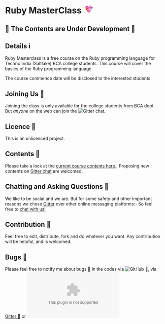 # Ruby MasterClass ![Ruby MasterClass](https://github.com/Souravgoswami/ruby-masterclass/blob/master/logo/pngs/32x32.png)

## 🚧 The Contents are Under Development 🚧

## Details ℹ️
Ruby Masterclass is a free course on the Ruby programming language for Techno India (Saltlake) BCA college students.
This course will cover the basics of the Ruby programming language.

The course commence date will be disclosed to the interested students.

## Joining Us 🤝
Joining the class is only available for the college students from BCA dept. But *anyone* on the web can join the ![Gitter chat](https://gitter.im/ruby-masterclass/ruby-masterclass).

## Licence 🔑
This is an unlicenced project.

## Contents 📝
Please take a look at the [current course contents here.](https://github.com/Souravgoswami/ruby-masterclass/tree/master/contents/contents.pdf). Proposing new contents on [Gitter chat](https://gitter.im/ruby-masterclass/ruby-masterclass) are welcomed.

## Chatting and Asking Questions 💬
We like to be social and we are. But for some safety and other important reasons we chose [Gitter](https://gitter.im/ruby-masterclass/ruby-masterclass) over other online messaging platforms:- So feel free to [chat with us!](https://gitter.im/ruby-masterclass/ruby-masterclass)

## Contribution 🌟
Feel free to edit, distribute, fork and do whatever you want. Any contribution will be helpful, and is welcomed.

## Bugs 🐞
Please feel free to notify me about bugs 🐛 in the codes via ![GitHub 🐙](https://github.com/Souravgoswami/ruby-masterclass/issues/new/choose), via [Gitter 💬](https://gitter.im/ruby-masterclass/ruby-masterclass) or ![email me ✉️](souravgoswami@protonmail.com)
